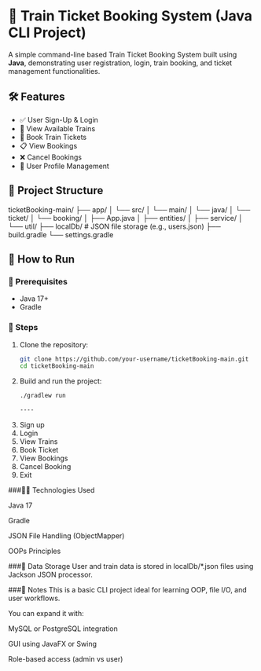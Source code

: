 # 🚆 Train Ticket Booking System (Java CLI Project)

A simple command-line based Train Ticket Booking System built using **Java**, demonstrating user registration, login, train booking, and ticket management functionalities.



## 🛠 Features

- ✅ User Sign-Up & Login
- 🚉 View Available Trains
- 🎫 Book Train Tickets
- 📋 View Bookings
- ❌ Cancel Bookings
- 📄 User Profile Management



## 📂 Project Structure

ticketBooking-main/
├── app/
│ └── src/
│ └── main/
│ └── java/
│ └── ticket/
│ └── booking/
│ ├── App.java
│ ├── entities/
│ ├── service/
│ └── util/
├── localDb/ # JSON file storage (e.g., users.json)
├── build.gradle
└── settings.gradle




## 🚀 How to Run

### 📌 Prerequisites
- Java 17+
- Gradle

### 🔧 Steps

1. Clone the repository:
   ```bash
   git clone https://github.com/your-username/ticketBooking-main.git
   cd ticketBooking-main
2. Build and run the project:
    ```bash
   ./gradlew run

    ----

1. Sign up
2. Login
3. View Trains
4. Book Ticket
5. View Bookings
6. Cancel Booking
7. Exit

###🧑‍💻 Technologies Used

Java 17

Gradle

JSON File Handling (ObjectMapper)

OOPs Principles

###📁 Data Storage
User and train data is stored in localDb/*.json files using Jackson JSON processor.

###📌 Notes
This is a basic CLI project ideal for learning OOP, file I/O, and user workflows.

You can expand it with:

MySQL or PostgreSQL integration

GUI using JavaFX or Swing

Role-based access (admin vs user)
